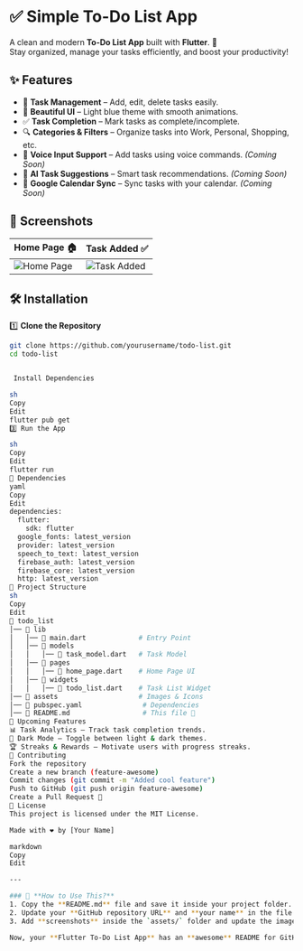 # ✅ Simple To-Do List App  

A clean and modern **To-Do List App** built with **Flutter**. 🚀  
Stay organized, manage your tasks efficiently, and boost your productivity!  

## ✨ Features  

- 📝 **Task Management** – Add, edit, delete tasks easily.  
- 🎨 **Beautiful UI** – Light blue theme with smooth animations.  
- ✅ **Task Completion** – Mark tasks as complete/incomplete.  
- 🔍 **Categories & Filters** – Organize tasks into Work, Personal, Shopping, etc.  
- 🎤 **Voice Input Support** – Add tasks using voice commands. *(Coming Soon)*  
- 🤖 **AI Task Suggestions** – Smart task recommendations. *(Coming Soon)*  
- 📅 **Google Calendar Sync** – Sync tasks with your calendar. *(Coming Soon)*  

## 📸 Screenshots  

| Home Page 🏠 | Task Added ✅ |
|-------------|--------------|
| ![Home Page](assets/home_screenshot.png) | ![Task Added](assets/task_screenshot.png) |

## 🛠 Installation  

1️⃣ **Clone the Repository**  
```sh
git clone https://github.com/yourusername/todo-list.git
cd todo-list


 Install Dependencies

sh
Copy
Edit
flutter pub get
3️⃣ Run the App

sh
Copy
Edit
flutter run
🔧 Dependencies
yaml
Copy
Edit
dependencies:
  flutter:
    sdk: flutter
  google_fonts: latest_version
  provider: latest_version
  speech_to_text: latest_version
  firebase_auth: latest_version
  firebase_core: latest_version
  http: latest_version
📂 Project Structure
sh
Copy
Edit
📂 todo_list
│── 📂 lib
│   │── 📜 main.dart             # Entry Point
│   │── 📂 models
│   │   │── 📜 task_model.dart   # Task Model
│   │── 📂 pages
│   │   │── 📜 home_page.dart    # Home Page UI
│   │── 📂 widgets
│   │   │── 📜 todo_list.dart    # Task List Widget
│── 📂 assets                    # Images & Icons
│── 📜 pubspec.yaml               # Dependencies
│── 📜 README.md                  # This file 📌
🚀 Upcoming Features
📊 Task Analytics – Track task completion trends.
🌙 Dark Mode – Toggle between light & dark themes.
🏆 Streaks & Rewards – Motivate users with progress streaks.
💙 Contributing
Fork the repository
Create a new branch (feature-awesome)
Commit changes (git commit -m "Added cool feature")
Push to GitHub (git push origin feature-awesome)
Create a Pull Request 🚀
📜 License
This project is licensed under the MIT License.

Made with ❤️ by [Your Name]

markdown
Copy
Edit

---

### 📌 **How to Use This?**
1. Copy the **README.md** file and save it inside your project folder.  
2. Update your **GitHub repository URL** and **your name** in the file.  
3. Add **screenshots** inside the `assets/` folder and update the image links.  

Now, your **Flutter To-Do List App** has an **awesome** README for GitHub! 🚀💙






